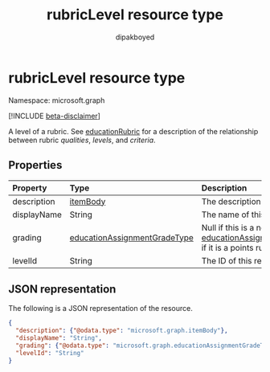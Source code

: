 ﻿---
title: "rubricLevel resource type"
description: "A level of a rubric"
localization_priority: Normal
author: "dipakboyed"
ms.prod: "education"
doc_type: "resourcePageType"
---

# rubricLevel resource type

Namespace: microsoft.graph

[!INCLUDE [beta-disclaimer](../../includes/beta-disclaimer.md)]

A level of a rubric. See [educationRubric](educationrubric.md) for a description of the relationship between rubric *qualities*, *levels*, and *criteria*.

## Properties

| Property    | Type                                                            | Description                                                                                                                               |
| :---------- | :-------------------------------------------------------------- | :---------------------------------------------------------------------------------------------------------------------------------------- |
| description | [itemBody](itembody.md)                                         | The description of this rubric level.                                                                                                     |
| displayName | String                                                          | The name of this rubric level.                                                                                                            |
| grading     | [educationAssignmentGradeType](educationassignmentgradetype.md) | Null if this is a no-points rubric; [educationAssignmentPointsGradeType](educationassignmentpointsgradetype.md) if it is a points rubric. |
| levelId     | String                                                          | The ID of this resource.                                                                                                                  |

## JSON representation

The following is a JSON representation of the resource.

<!-- {
  "blockType": "resource",
  "optionalProperties": [

  ],
  "@odata.type": "microsoft.graph.rubricLevel",
  "baseType": null
}-->

```json
{
  "description": {"@odata.type": "microsoft.graph.itemBody"},
  "displayName": "String",
  "grading": {"@odata.type": "microsoft.graph.educationAssignmentGradeType"},
  "levelId": "String"
}
```

<!-- uuid: 16cd6b66-4b1a-43a1-adaf-3a886856ed98
2019-02-04 14:57:30 UTC -->

<!-- {
  "type": "#page.annotation",
  "description": "rubricLevel resource",
  "keywords": "",
  "section": "documentation",
  "tocPath": ""
}-->

